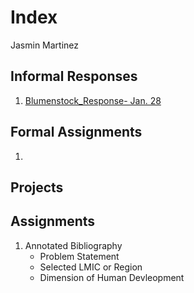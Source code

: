 # Index 

Jasmin Martinez 

## Informal Responses

1. [Blumenstock_Response- Jan. 28](https://jrmartinez01.github.io/workshop3/bluemenstock)

## Formal Assignments 

1. 

## Projects 

## Assignments

 1. Annotated Bibliography 
    - Problem Statement 
    - Selected LMIC or Region 
    - Dimension of Human Devleopment 
